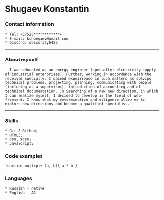 # Shugaev Konstantin #

### Contact information ### 
    * Tel: +37525************4  
    * E-mail: kshoegaev@gmail.com   
    * Discord: obscurity6423
___

### About myself ###  
      I was educated as an energy engineer (specialty: electricity supply of industrial enterprises). Further, working in accordance with the received specialty, I gained expeirience in such matters as solving technical problems, projecting, planning, communicating with people (including as a supervisor), introduction of accounting and of technical documentation. In Searching of a new new direction, in which I can realize myself, I decided to develop in the field of web-frontend. I know that my determination and diligence allow me to explore new directions and become a qualified specialist.
      
___
### Skills ###
    * Git & Github;
    * HTML5;
    * CSS, SCSS;
    * JavaScript;

### Code examples ###
```function multiply (a, b){ a * b }```

### Languages ###
    * Russian - native
    * English - A2